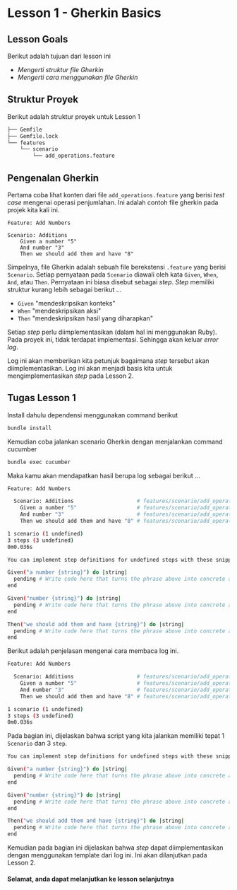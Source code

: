# Lesson 1 - Gherkin Basics

## Lesson Goals

Berikut adalah tujuan dari lesson ini
- _Mengerti struktur file Gherkin_
- _Mengerti cara menggunakan file Gherkin_

## Struktur Proyek
Berikut adalah struktur proyek untuk Lesson 1
```bash
├── Gemfile
├── Gemfile.lock
└── features
    └── scenario
        └── add_operations.feature
```

## Pengenalan Gherkin
Pertama coba lihat konten dari file `add_operations.feature` yang berisi _test case_ mengenai operasi penjumlahan. Ini adalah contoh file gherkin pada projek kita kali ini.

```feature
Feature: Add Numbers

Scenario: Additions
    Given a number "5"
    And number "3"
    Then we should add them and have "8"
```

Simpelnya, file Gherkin adalah sebuah file berekstensi `.feature` yang berisi `Scenario`. Setiap pernyataan pada `Scenario` diawali oleh kata `Given`, `When`, `And`, atau `Then`. Pernyataan ini biasa disebut sebagai _step_. _Step_ memiliki struktur kurang lebih sebagai berikut ...

- `Given` "mendeskripsikan konteks"
- `When` "mendeskripsikan aksi"
- `Then` "mendeskripsikan hasil yang diharapkan"

Setiap _step_ perlu diimplementasikan (dalam hal ini menggunakan Ruby). Pada proyek ini, tidak terdapat implementasi. Sehingga akan keluar _error log_. 

Log ini akan memberikan kita petunjuk bagaimana _step_ tersebut akan diimplementasikan. Log ini akan menjadi basis kita untuk mengimplementasikan _step_ pada Lesson 2.

## Tugas Lesson 1

Install dahulu dependensi menggunakan command berikut
```bash
bundle install
```

Kemudian coba jalankan scenario Gherkin dengan menjalankan command cucumber
```bash
bundle exec cucumber
```

Maka kamu akan mendapatkan hasil berupa log sebagai berikut ...

```sh
Feature: Add Numbers

  Scenario: Additions                    # features/scenario/add_operations.feature:3
    Given a number "5"                   # features/scenario/add_operations.feature:4
    And number "3"                       # features/scenario/add_operations.feature:5
    Then we should add them and have "8" # features/scenario/add_operations.feature:6

1 scenario (1 undefined)
3 steps (3 undefined)
0m0.036s

You can implement step definitions for undefined steps with these snippets:

Given("a number {string}") do |string|
  pending # Write code here that turns the phrase above into concrete actions
end

Given("number {string}") do |string|
  pending # Write code here that turns the phrase above into concrete actions
end

Then("we should add them and have {string}") do |string|
  pending # Write code here that turns the phrase above into concrete actions
end
```

Berikut adalah penjelasan mengenai cara membaca log ini.

```sh
Feature: Add Numbers

  Scenario: Additions                    # features/scenario/add_operations.feature:3
    Given a number "5"                   # features/scenario/add_operations.feature:4
    And number "3"                       # features/scenario/add_operations.feature:5
    Then we should add them and have "8" # features/scenario/add_operations.feature:6

1 scenario (1 undefined)
3 steps (3 undefined)
0m0.036s
```

Pada bagian ini, dijelaskan bahwa script yang kita jalankan memiliki tepat 1 `Scenario` dan 3 `step`.

```sh
You can implement step definitions for undefined steps with these snippets:

Given("a number {string}") do |string|
  pending # Write code here that turns the phrase above into concrete actions
end

Given("number {string}") do |string|
  pending # Write code here that turns the phrase above into concrete actions
end

Then("we should add them and have {string}") do |string|
  pending # Write code here that turns the phrase above into concrete actions
end
```

Kemudian pada bagian ini dijelaskan bahwa _step_ dapat diimplementasikan dengan menggunakan template dari log ini. Ini akan dilanjutkan pada Lesson 2.



#### Selamat, anda dapat melanjutkan ke lesson selanjutnya
